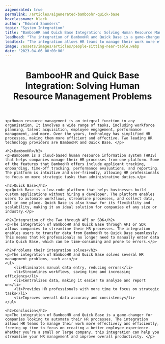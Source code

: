 ```yaml
---
aigenerated: true
permalink: /articles/aigenerated-bamboohr-quick-base
boxclassname: black
author: "Edward Saunders"
topic: "System Integration"
title: "BambooHR and Quick Base Integration: Solving Human Resource Management Problems"
leadhead: "The integration of BambooHR and Quick Base is a game-changer for companies looking to automate their HR processes"
leadtext: "The integration allows HR teams to manage their work more effectively and efficiently, freeing up time to focus on creating a better employee experience. Whether you’re a small or large company, this integration can help you streamline your HR management and improve overall productivity."
image: /assets/images/articles/people-sitting-near-table.webp
date: '2023-04-06 00:00:00'
---
```

<div class="arttext">	<header>
		<h1>BambooHR and Quick Base Integration: Solving Human Resource Management Problems</h1>
	</header>

	<p>Human resource management is an integral function in any organization. It involves a wide range of tasks, including workforce planning, talent acquisition, employee engagement, performance management, and more. Over the years, technology has simplified HR processes, making them more efficient and effective. Two leading HR technology providers are BambooHR and Quick Base. </p>

	<h2>BambooHR</h2>
	<p>BambooHR is a cloud-based human resource information system (HRIS) that helps companies manage their HR processes from one platform. Some of the features that BambooHR offers include applicant tracking, onboarding, time-off tracking, performance evaluations, and reporting. The platform is intuitive and user-friendly, allowing HR professionals to focus on more strategic tasks than administrative duties.</p>

	<h2>Quick Base</h2>
	<p>Quick Base is a low-code platform that helps businesses build custom applications without hiring a developer. The platform enables users to automate workflows, streamline processes, and collect data, all in one place. Quick Base is also known for its flexibility and scalability, making it an ideal solution for companies of any size or industry.</p>

	<h2>Integration of the Two through API or SDK</h2>
	<p>The integration of BambooHR and Quick Base through API or SDK allows companies to streamline their HR processes. The integration enables users to transfer data from BambooHR to Quick Base seamlessly. This means that HR professionals no longer need to manually enter data into Quick Base, which can be time-consuming and prone to errors.</p>

	<h2>Problems their integration solves</h2>
	<p>The integration of BambooHR and Quick Base solves several HR management problems, such as:</p>
	<ul>
		<li>Eliminates manual data entry, reducing errors</li>
		<li>Streamlines workflows, saving time and increasing efficiency</li>
		<li>Centralizes data, making it easier to analyze and report on</li>
		<li>Provides HR professionals with more time to focus on strategic tasks</li>
		<li>Improves overall data accuracy and consistency</li>
	</ul>

	<h2>Conclusion</h2>
	<p>The integration of BambooHR and Quick Base is a game-changer for companies looking to automate their HR processes. The integration allows HR teams to manage their work more effectively and efficiently, freeing up time to focus on creating a better employee experience. Whether you’re a small or large company, this integration can help you streamline your HR management and improve overall productivity. </p>

</div>